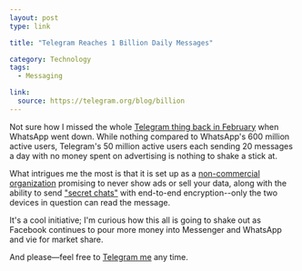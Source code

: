 ```yaml
---
layout: post
type: link

title: "Telegram Reaches 1 Billion Daily Messages"

category: Technology
tags:
  - Messaging

link:
  source: https://telegram.org/blog/billion
---
```


Not sure how I missed the whole [Telegram thing back in February][telegram-verge] when WhatsApp went
down. While nothing compared to WhatsApp's 600 million active users, Telegram's 50 million active
users each sending 20 messages a day with no money spent
on advertising is nothing to shake a stick at.

[telegram-verge]: http://www.theverge.com/2014/2/25/5445864/telegram-messenger-hottest-app-in-the-world

What intrigues me the most is that it is set up as a [non-commercial
organization](https://telegram.org/faq#q-how-are-you-going-to-make-money-out-of-this) promising to
never show ads or sell your data, along with the ability to send ["secret
chats"](https://telegram.org/faq#secret-chats) with end-to-end encryption--only the two devices in
question can read the message.

It's a cool initiative; I'm curious how this all is going to shake out as Facebook continues to pour
more money into Messenger and WhatsApp and vie for market share.

And please&mdash;feel free to [Telegram me](https://telegram.me/philtr) any time.

